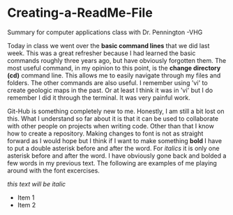 # Creating-a-ReadMe-File
Summary for computer applications class with Dr. Pennington
-VHG

  Today in class we went over the **basic command lines** that we did last week. This was a great refresher because I had learned the basic commands roughly three years ago, but have obviously forgotten them. The most useful command, in my opinion to this point, is the **change directory (cd)** command line. This allows me to easily navigate through my files and folders. The other commands are also useful. I remember using 'vi' to create geologic maps in the past. Or at least I think it was in 'vi' but I do remember I did it through the terminal. It was very painful work.
  
  Git-Hub is something completely new to me. Honestly, I am still a bit lost on this. What I understand so far about it is that it can be used to collaborate with other people on projects when writing code. Other than that I know how to create a repository. Making changes to font is not as straight forward as I would hope but I think if I want to make something **bold** I have to put a double asterisk before and after the word. For *italics* it is only one asterisk before and after the word. I have obviously gone back and bolded a few words in my previous text. The following are examples of me playing around with the font excercises.
  
  *this text will be italic*
  * Item 1
  * Item 2

